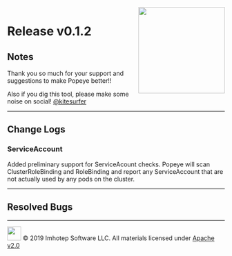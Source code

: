 <img src="https://raw.githubusercontent.com/derailed/popeye/master/assets/popeye.png" align="right" width="200" height="auto"/>

# Release v0.1.2

## Notes

Thank you so much for your support and suggestions to make Popeye better!!

Also if you dig this tool, please make some noise on social! [@kitesurfer](https://twitter.com/kitesurfer)

---

## Change Logs

### ServiceAccount

Added preliminary support for ServiceAcount checks. Popeye will scan ClusterRoleBinding and RoleBinding and
report any ServiceAccount that are not actually used by any pods on the cluster.

---

## Resolved Bugs


---

<img src="https://raw.githubusercontent.com/derailed/popeye/master/assets/imhotep_logo.png" width="32" height="auto"/> © 2019 Imhotep Software LLC. All materials licensed under [Apache v2.0](http://www.apache.org/licenses/LICENSE-2.0)

